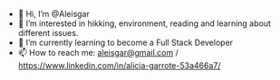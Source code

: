 - 👋 Hi, I’m @Aleisgar
- 👀 I’m interested in hikking, environment, reading and learning about different issues.
- 🌱 I’m currently learning to become a Full Stack Developer
- 📫 How to reach me: aleisgar@gmail.com / https://www.linkedin.com/in/alicia-garrote-53a466a7/

<!---
Aleisgar/Aleisgar is a ✨ special ✨ repository because its `README.md` (this file) appears on your GitHub profile.
You can click the Preview link to take a look at your changes.
--->
